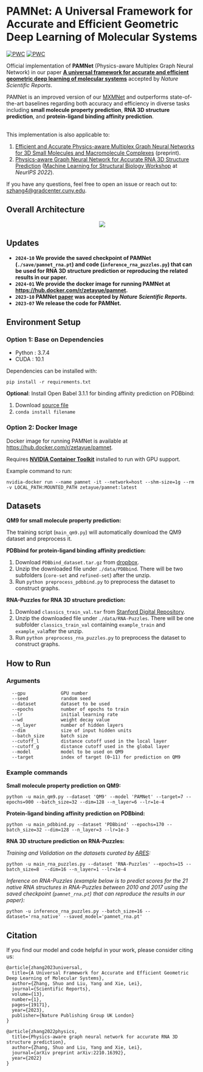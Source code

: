
# PAMNet: A Universal Framework for Accurate and Efficient Geometric Deep Learning of Molecular Systems
[![PWC](https://img.shields.io/endpoint.svg?url=https://paperswithcode.com/badge/a-universal-framework-for-accurate-and-1/drug-discovery-on-qm9)](https://paperswithcode.com/sota/drug-discovery-on-qm9?p=a-universal-framework-for-accurate-and-1)
[![PWC](https://img.shields.io/endpoint.svg?url=https://paperswithcode.com/badge/a-universal-framework-for-accurate-and-1/protein-ligand-affinity-prediction-on-pdbbind)](https://paperswithcode.com/sota/protein-ligand-affinity-prediction-on-pdbbind?p=a-universal-framework-for-accurate-and-1)

Official implementation of **PAMNet** (Physics-aware Multiplex Graph Neural Network) in our paper **[A universal framework for accurate and efficient geometric deep learning of molecular systems](https://www.nature.com/articles/s41598-023-46382-8)** accepted by *Nature Scientific Reports*.

PAMNet is an improved version of our [MXMNet](https://github.com/zetayue/MXMNet) and outperforms state-of-the-art baselines regarding both accuracy and efficiency in diverse tasks including **small molecule property prediction**, **RNA 3D structure prediction**, and **protein-ligand binding affinity prediction**.
<br/><br/>

This implementation is also applicable to:
1. [Efficient and Accurate Physics-aware Multiplex Graph Neural Networks for 3D Small Molecules and Macromolecule Complexes](https://arxiv.org/abs/2206.02789) (preprint).
2. [Physics-aware Graph Neural Network for Accurate RNA 3D Structure Prediction](https://arxiv.org/abs/2210.16392) ([Machine Learning for Structural Biology Workshop](https://www.mlsb.io/) at *NeurIPS 2022*).

If you have any questions, feel free to open an issue or reach out to: szhang4@gradcenter.cuny.edu.

## Overall Architecture

<p align="center">
<img src="https://github.com/zetayue/Physics-aware-Multiplex-GNN/blob/main/overview.png?raw=true">
</p>

## Updates
- **`2024-10` We provide the saved checkpoint of PAMNet (`./save/pamnet_rna.pt`) and code (`inference_rna_puzzles.py`) that can be used for RNA 3D structure prediction or reproducing the related results in our paper.**
- **`2024-01` We provide the docker image for running PAMNet at https://hub.docker.com/r/zetayue/pamnet.**
- **`2023-10` PAMNet [paper](https://www.nature.com/articles/s41598-023-46382-8) was accepted by *Nature Scientific Reports*.**
- **`2023-07` We release the code for PAMNet.**

## Environment Setup
### Option 1: Base on Dependencies

 - Python : 3.7.4 
 - CUDA : 10.1

Dependencies can be installed with:
```
pip install -r requirements.txt
```

**Optional**: Install Open Babel 3.1.1 for binding affinity prediction on PDBbind:

 1. Download [source file](https://anaconda.org/conda-forge/openbabel/3.1.1/download/linux-64/openbabel-3.1.1-py37h200e996_1.tar.bz2)
 2. `conda install filename`

### Option 2: Docker Image
Docker image for running PAMNet is available at https://hub.docker.com/r/zetayue/pamnet.

Requires **[NVIDIA Container Toolkit](https://github.com/NVIDIA/nvidia-container-toolkit)** installed to run with GPU support.

Example command to run:
```
nvidia-docker run --name pamnet -it --network=host --shm-size=1g --rm -v LOCAL_PATH:MOUNTED_PATH zetayue/pamnet:latest
```

## Datasets

**QM9 for small molecule property prediction:**

  The training script (`main_qm9.py`) will automatically download the QM9 dataset and preprocess it.

**PDBbind for protein-ligand binding affinity prediction:**

 1. Download `PDBbind_dataset.tar.gz` from [dropbox](https://www.dropbox.com/sh/2uih3c6fq37qfli/AAD-LHXSWMLAuGWzcQLk5WI3a).
 2. Unzip the downloaded file under `./data/PDBbind`. There will be two subfolders (`core-set` and `refined-set`) after the unzip.
 3. Run `python preprocess_pdbbind.py` to preprocess the dataset to construct graphs.

**RNA-Puzzles for RNA 3D structure prediction:**

 1. Download `classics_train_val.tar` from [Stanford Digital Repository](https://doi.org/10.25740/bn398fc4306).
 2. Unzip the downloaded file under `./data/RNA-Puzzles`. There will be one subfolder `classics_train_val` containing `example_train` and `example_val`after the unzip.
 3. Run `python preprocess_rna_puzzles.py` to preprocess the dataset to construct graphs.

## How to Run
### Arguments
```
  --gpu             GPU number
  --seed            random seed
  --dataset         dataset to be used
  --epochs          number of epochs to train
  --lr              initial learning rate
  --wd              weight decay value
  --n_layer         number of hidden layers
  --dim             size of input hidden units
  --batch_size      batch size
  --cutoff_l        distance cutoff used in the local layer
  --cutoff_g        distance cutoff used in the global layer
  --model           model to be used on QM9
  --target          index of target (0~11) for prediction on QM9
```
### Example commands
**Small molecule property prediction on QM9:**

    python -u main_qm9.py --dataset 'QM9' --model 'PAMNet' --target=7 --epochs=900 --batch_size=32 --dim=128 --n_layer=6 --lr=1e-4

**Protein-ligand binding affinity prediction on PDBbind:**

    python -u main_pdbbind.py --dataset 'PDBbind' --epochs=170 --batch_size=32 --dim=128 --n_layer=3 --lr=1e-3

**RNA 3D structure prediction on RNA-Puzzles:**

*Training and Validation on the datasets curated by [ARES](https://doi.org/10.1126/science.abe5650):*

    python -u main_rna_puzzles.py --dataset 'RNA-Puzzles' --epochs=15 --batch_size=8  --dim=16 --n_layer=1 --lr=1e-4
    
*Inference on RNA-Puzzles (example below is to predict scores for the 21 native RNA structures in RNA-Puzzles between 2010 and 2017 using the saved checkpoint (`pamnet_rna.pt`) that can reproduce the results in our paper):*

    python -u inference_rna_puzzles.py --batch_size=16 --dataset='rna_native' --saved_model='pamnet_rna.pt'
 
## Citation
If you find our model and code helpful in your work, please consider citing us:
```
@article{zhang2023universal,
  title={A Universal Framework for Accurate and Efficient Geometric Deep Learning of Molecular Systems},
  author={Zhang, Shuo and Liu, Yang and Xie, Lei},
  journal={Scientific Reports},
  volume={13},
  number={1},
  pages={19171},
  year={2023},
  publisher={Nature Publishing Group UK London}
}

@article{zhang2022physics,
  title={Physics-aware graph neural network for accurate RNA 3D structure prediction},
  author={Zhang, Shuo and Liu, Yang and Xie, Lei},
  journal={arXiv preprint arXiv:2210.16392},
  year={2022}
}
```
